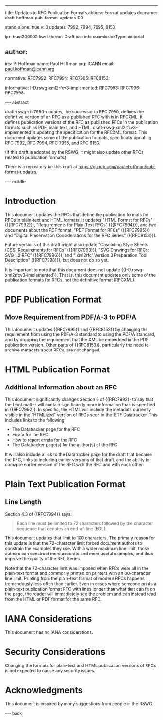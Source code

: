 ---
title: Updates to RFC Publication Formats
abbrev: Format updates
docname: draft-hoffman-pub-format-updates-00

stand_alone: true
v: 3
updates: 7992, 7994, 7995, 8153

ipr: trust200902
kw: Internet-Draft
cat: info
submissionType: editorial

author:
 -
   ins: P. Hoffman
   name: Paul Hoffman
   org: ICANN
   email: paul.hoffman@icann.org

normative:
  RFC7992:
  RFC7994:
  RFC7995:
  RFC8153:

informative:
  I-D.rswg-xml2rfcv3-implemented:
  RFC7993:
  RFC7996:
  RFC7998:

--- abstract

draft-rswg-rfc7990-updates, the successor to RFC 7990, defines the definitive version of an RFC as a published RFC with is in RFCXML.
It defines publication versions of the RFC as published RFCs in the publication formats such as PDF, plain text, and HTML.
draft-rswg-xml2rfcv3-implemented is updating the specification for the RFCXML format.
This document updates some of the publication formats, specifically updating RFC 7992, RFC 7994, RFC 7995, and RFC 8153.

(If this draft is adopted by the RSWG, it might also update other RFCs related to publication formats.)

<!--
This draft is part of the RFC Series Working Group (RSWG); see <https://datatracker.ietf.org/edwg/rswg/documents/>.
-->
There is a repository for this draft at <https://github.com/paulehoffman/pub-format-updates>.

--- middle

# Introduction

This document updates the RFCs that define the publication formats for RFCs in plain-text and HTML formats.
It updates
"HTML Format for RFCs" ({{RFC7992}}),
"Requirements for Plain-Text RFCs" ({{RFC7994}}),
and two documents about the PDF format,
"PDF Format for RFCs" ({{RFC7995}}) and "Digital Preservation Considerations for the RFC Series" ({{RFC8153}}).

Future versions of this draft might also update
"Cascading Style Sheets (CSS) Requirements for RFCs" ({{RFC7993}}), 
"SVG Drawings for RFCs: SVG 1.2 RFC" ({{RFC7996}}),
and
"'xml2rfc' Version 3 Preparation Tool Description" ({{RFC7998}}),
but does not do so yet.

It is important to note that this document does not update {{I-D.rswg-xml2rfcv3-implemented}}.
That is, this document updates only some of the publication formats for RFCs, not the definitive format (RFCXML).

# PDF Publication Format

## Move Requirement from PDF/A-3 to PDF/A

This document updates {{RFC7995}} and {{RFC8153}} by changing the requirement from using the PDF/A-3 standard to using the PDF/A standard,
and by dropping the requirement that the XML be embedded in the PDF publication version.
Other parts of {{RFC8153}}, particularly the need to archive metadata about RFCs, are not changed.

# HTML Publication Format

## Additional Information about an RFC

This document significantly changes Section 6 of {{RFC7992}} to say that the front matter will contain significantly more information than is specified in {{RFC7992}}.
In specific, the HTML will include the metadata currently visible in the "HTMLized" version of RFCs seen in the IETF Datatracker.
This includes links to the following:

- The Datatracker page for the RFC
- Errata for the RFC
- How to report errata for the RFC
- The Datatracker page(s) for the author(s) of the RFC

It will also include a link to the Datatracker page for the draft that became the RFC, links to including earlier versions of that draft, and the ability to comapre earlier version of the RFC with the RFC and with each other.

# Plain Text Publication Format

## Line Length

Section 4.3 of {{RFC7994}} says:

> Each line must be limited to 72 characters followed by the character sequence that denotes an end-of-line (EOL).

This document updates that limit to 100 characters.
The primary reason for this update is that the 72-character limit forced document authors to constrain the examples they use.
With a wider maximum line limit, those authors can construct more accurate and more useful examples, and thus improve the quality of the RFC Series.

Note that the 72-character limit was imposed when RFCs were all in the plain-text format and commonly printed on printers with an 80-character line limit.
Printing from the plain-text format of modern RFCs happens tremendously less often than earlier.
Even in cases where someone prints a plain-text publication format RFC with lines longer than what that can fit on the page, the reader will immediately see the problem and can instead read from the HTML or PDF format for the same RFC.


# IANA Considerations

This document has no IANA considerations.


# Security Considerations

Changing the formats for plain-text and HTML publication versions of RFCs is not expected to cause any security issues.

# Acknowledgments

This document is inspired by many suggestions from people in the RSWG.

--- back
